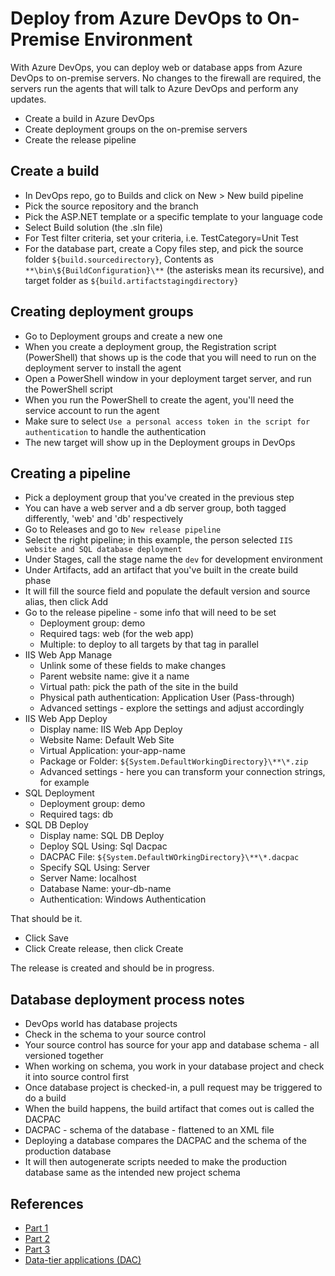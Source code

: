 # Deploy from Azure DevOps to On-Premise Environment

With Azure DevOps, you can deploy web or database apps from Azure DevOps to on-premise servers.  No changes to the firewall are required, the servers run the agents that will talk to Azure DevOps and perform any updates.

- Create a build in Azure DevOps
- Create deployment groups on the on-premise servers
- Create the release pipeline

## Create a build

- In DevOps repo, go to Builds and click on New > New build pipeline
- Pick the source repository and the branch
- Pick the ASP.NET template or a specific template to your language code
- Select Build solution (the .sln file)
- For Test filter criteria, set your criteria, i.e. TestCategory=Unit Test
- For the database part, create a Copy files step, and pick the source folder ``${build.sourcedirectory}``, Contents as ``**\bin\${BuildConfiguration}\**`` (the asterisks mean its recursive), and target folder as ``${build.artifactstagingdirectory}``


## Creating deployment groups

- Go to Deployment groups and create a new one
- When you create a deployment group, the Registration script (PowerShell) that shows up is the code that you will need to run on the deployment server to install the agent
- Open a PowerShell window in your deployment target server, and run the PowerShell script
- When you run the PowerShell to create the agent, you'll need the service account to run the agent
- Make sure to select ``Use a personal access token in the script for authentication`` to handle the authentication
- The new target will show up in the Deployment groups in DevOps


## Creating a pipeline

- Pick a deployment group that you've created in the previous step
- You can have a web server and a db server group, both tagged differently, 'web' and 'db' respectively
- Go to Releases and go to ``New release pipeline``
- Select the right pipeline; in this example, the person selected ``IIS website and SQL database deployment``
- Under Stages, call the stage name the ``dev`` for development environment
- Under Artifacts, add an artifact that you've built in the create build phase
- It will fill the source field and populate the default version and source alias, then click Add
- Go to the release pipeline - some info that will need to be set
    - Deployment group: demo
    - Required tags: web (for the web app)
    - Multiple: to deploy to all targets by that tag in parallel
- IIS Web App Manage
    - Unlink some of these fields to make changes
    - Parent website name: give it a name
    - Virtual path: pick the path of the site in the build
    - Physical path authentication: Application User (Pass-through)
    - Advanced settings - explore the settings and adjust accordingly
- IIS Web App Deploy
    - Display name: IIS Web App Deploy
    - Website Name: Default Web Site
    - Virtual Application: your-app-name
    - Package or Folder: ``${System.DefaultWorkingDirectory}\**\*.zip``
    - Advanced settings - here you can transform your connection strings, for example
- SQL Deployment
    - Deployment group: demo
    - Required tags: db
- SQL DB Deploy
    - Display name: SQL DB Deploy
    - Deploy SQL Using: Sql Dacpac
    - DACPAC File: ``${System.DefaultWOrkingDirectory}\**\*.dacpac``
    - Specify SQL Using: Server
    - Server Name: localhost
    - Database Name: your-db-name
    - Authentication: Windows Authentication

That should be it.

- Click Save
- Click Create release, then click Create

The release is created and should be in progress.

## Database deployment process notes

- DevOps world has database projects
- Check in the schema to your source control
- Your source control has source for your app and database schema - all versioned together
- When working on schema, you work in your database project and check it into source control first
- Once database project is checked-in, a pull request may be triggered to do a build
- When the build happens, the build artifact that comes out is called the DACPAC
- DACPAC - schema of the database - flattened to an XML file
- Deploying a database compares the DACPAC and the schema of the production database
- It will then autogenerate scripts needed to make the production database same as the intended new project schema

## References

- <a href="https://www.youtube.com/watch?v=_sUf0wqJYXo" target="window">Part 1</a>
- <a href="https://www.youtube.com/watch?v=58UfRxxAWhE" target="window">Part 2</a>
- <a href="https://www.youtube.com/watch?v=S90pG8zDlEA" target="window">Part 3</a>
- <a href="https://learn.microsoft.com/en-us/sql/relational-databases/data-tier-applications/data-tier-applications?view=sql-server-ver16">Data-tier applications (DAC)</a>
